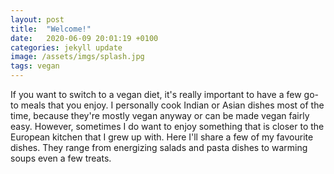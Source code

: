 ```yaml
---
layout: post
title:  "Welcome!"
date:   2020-06-09 20:01:19 +0100
categories: jekyll update
image: /assets/imgs/splash.jpg
tags: vegan
---
```

If you want to switch to a vegan diet, it's really important to have a few go-to meals that you enjoy. I personally cook Indian or Asian dishes most of the time, because they're mostly vegan anyway or can be made vegan fairly easy. However, sometimes I do want to enjoy something that is closer to the European kitchen that I grew up with. Here I'll share a few of my favourite dishes. They range from energizing salads and pasta dishes to warming soups even a few treats.
